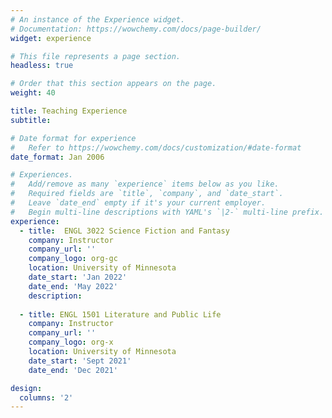 ```yaml
---
# An instance of the Experience widget.
# Documentation: https://wowchemy.com/docs/page-builder/
widget: experience

# This file represents a page section.
headless: true

# Order that this section appears on the page.
weight: 40

title: Teaching Experience
subtitle:

# Date format for experience
#   Refer to https://wowchemy.com/docs/customization/#date-format
date_format: Jan 2006

# Experiences.
#   Add/remove as many `experience` items below as you like.
#   Required fields are `title`, `company`, and `date_start`.
#   Leave `date_end` empty if it's your current employer.
#   Begin multi-line descriptions with YAML's `|2-` multi-line prefix.
experience:
  - title:  ENGL 3022 Science Fiction and Fantasy
    company: Instructor
    company_url: ''
    company_logo: org-gc
    location: University of Minnesota
    date_start: 'Jan 2022'
    date_end: 'May 2022'
    description:
        
  - title: ENGL 1501 Literature and Public Life
    company: Instructor
    company_url: ''
    company_logo: org-x
    location: University of Minnesota
    date_start: 'Sept 2021'
    date_end: 'Dec 2021'

design:
  columns: '2'
---
```

